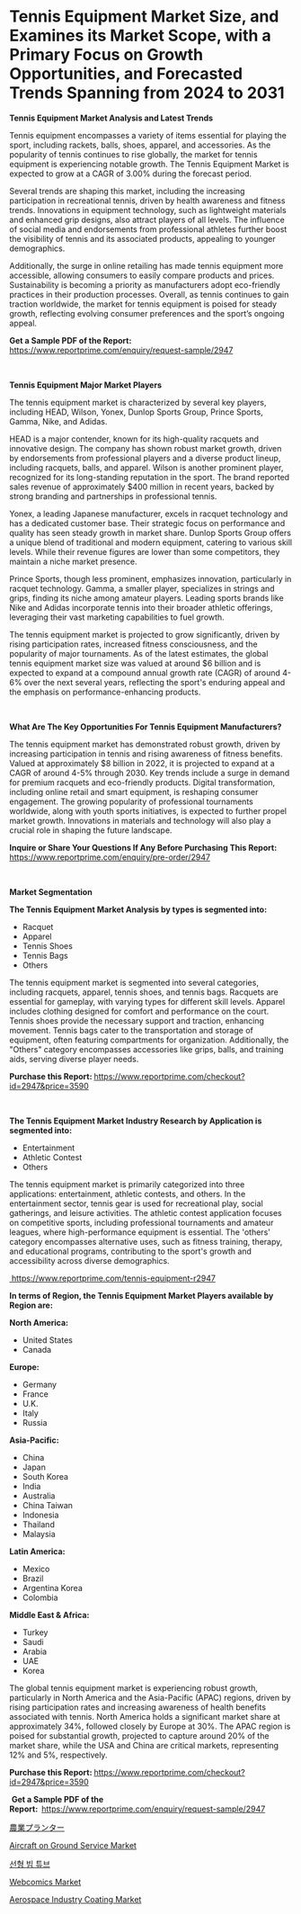 <p><h1>Tennis Equipment Market Size, and Examines its Market Scope, with a Primary Focus on Growth Opportunities, and Forecasted Trends Spanning from 2024 to 2031</h1></p><p><strong>Tennis Equipment Market Analysis and Latest Trends</strong></p>
<p><p>Tennis equipment encompasses a variety of items essential for playing the sport, including rackets, balls, shoes, apparel, and accessories. As the popularity of tennis continues to rise globally, the market for tennis equipment is experiencing notable growth. The Tennis Equipment Market is expected to grow at a CAGR of 3.00% during the forecast period. </p><p>Several trends are shaping this market, including the increasing participation in recreational tennis, driven by health awareness and fitness trends. Innovations in equipment technology, such as lightweight materials and enhanced grip designs, also attract players of all levels. The influence of social media and endorsements from professional athletes further boost the visibility of tennis and its associated products, appealing to younger demographics. </p><p>Additionally, the surge in online retailing has made tennis equipment more accessible, allowing consumers to easily compare products and prices. Sustainability is becoming a priority as manufacturers adopt eco-friendly practices in their production processes. Overall, as tennis continues to gain traction worldwide, the market for tennis equipment is poised for steady growth, reflecting evolving consumer preferences and the sport’s ongoing appeal.</p></p>
<p><strong>Get a Sample PDF of the Report:&nbsp;</strong> <a href="https://www.reportprime.com/enquiry/request-sample/2947">https://www.reportprime.com/enquiry/request-sample/2947</a></p>
<p>&nbsp;</p>
<p><strong>Tennis Equipment Major Market Players</strong></p>
<p><p>The tennis equipment market is characterized by several key players, including HEAD, Wilson, Yonex, Dunlop Sports Group, Prince Sports, Gamma, Nike, and Adidas. </p><p>HEAD is a major contender, known for its high-quality racquets and innovative design. The company has shown robust market growth, driven by endorsements from professional players and a diverse product lineup, including racquets, balls, and apparel. Wilson is another prominent player, recognized for its long-standing reputation in the sport. The brand reported sales revenue of approximately $400 million in recent years, backed by strong branding and partnerships in professional tennis.</p><p>Yonex, a leading Japanese manufacturer, excels in racquet technology and has a dedicated customer base. Their strategic focus on performance and quality has seen steady growth in market share. Dunlop Sports Group offers a unique blend of traditional and modern equipment, catering to various skill levels. While their revenue figures are lower than some competitors, they maintain a niche market presence.</p><p>Prince Sports, though less prominent, emphasizes innovation, particularly in racquet technology. Gamma, a smaller player, specializes in strings and grips, finding its niche among amateur players. Leading sports brands like Nike and Adidas incorporate tennis into their broader athletic offerings, leveraging their vast marketing capabilities to fuel growth.</p><p>The tennis equipment market is projected to grow significantly, driven by rising participation rates, increased fitness consciousness, and the popularity of major tournaments. As of the latest estimates, the global tennis equipment market size was valued at around $6 billion and is expected to expand at a compound annual growth rate (CAGR) of around 4-6% over the next several years, reflecting the sport's enduring appeal and the emphasis on performance-enhancing products.</p></p>
<p>&nbsp;</p>
<p><strong>What Are The Key Opportunities For Tennis Equipment Manufacturers?</strong></p>
<p><p>The tennis equipment market has demonstrated robust growth, driven by increasing participation in tennis and rising awareness of fitness benefits. Valued at approximately $8 billion in 2022, it is projected to expand at a CAGR of around 4-5% through 2030. Key trends include a surge in demand for premium racquets and eco-friendly products. Digital transformation, including online retail and smart equipment, is reshaping consumer engagement. The growing popularity of professional tournaments worldwide, along with youth sports initiatives, is expected to further propel market growth. Innovations in materials and technology will also play a crucial role in shaping the future landscape.</p></p>
<p><strong>Inquire or Share Your Questions If Any Before Purchasing This Report:</strong> <a href="https://www.reportprime.com/enquiry/pre-order/2947">https://www.reportprime.com/enquiry/pre-order/2947</a></p>
<p>&nbsp;</p>
<p><strong>Market Segmentation</strong></p>
<p><strong>The Tennis Equipment Market Analysis by types is segmented into:</strong></p>
<p><ul><li>Racquet</li><li>Apparel</li><li>Tennis Shoes</li><li>Tennis Bags</li><li>Others</li></ul></p>
<p><p>The tennis equipment market is segmented into several categories, including racquets, apparel, tennis shoes, and tennis bags. Racquets are essential for gameplay, with varying types for different skill levels. Apparel includes clothing designed for comfort and performance on the court. Tennis shoes provide the necessary support and traction, enhancing movement. Tennis bags cater to the transportation and storage of equipment, often featuring compartments for organization. Additionally, the "Others" category encompasses accessories like grips, balls, and training aids, serving diverse player needs.</p></p>
<p><strong>Purchase this Report:&nbsp;</strong><a href="https://www.reportprime.com/checkout?id=2947&price=3590">https://www.reportprime.com/checkout?id=2947&price=3590</a></p>
<p>&nbsp;</p>
<p><strong>The Tennis Equipment Market Industry Research by Application is segmented into:</strong></p>
<p><ul><li>Entertainment</li><li>Athletic Contest</li><li>Others</li></ul></p>
<p><p>The tennis equipment market is primarily categorized into three applications: entertainment, athletic contests, and others. In the entertainment sector, tennis gear is used for recreational play, social gatherings, and leisure activities. The athletic contest application focuses on competitive sports, including professional tournaments and amateur leagues, where high-performance equipment is essential. The 'others' category encompasses alternative uses, such as fitness training, therapy, and educational programs, contributing to the sport's growth and accessibility across diverse demographics.</p></p>
<p><a href="https://www.reportprime.com/tennis-equipment-r2947">&nbsp;https://www.reportprime.com/tennis-equipment-r2947</a></p>
<p><strong>In terms of Region, the Tennis Equipment Market Players available by Region are:</strong></p>
<p>
    <p> <strong> North America: </strong>
        <ul>
            <li>United States</li>
            <li>Canada</li>
        </ul>
        </p> 
    <p> <strong> Europe: </strong>
        <ul>
            <li>Germany</li>
            <li>France</li>
            <li>U.K.</li>
            <li>Italy</li>
            <li>Russia</li>
        </ul>
        </p> 
    <p> <strong> Asia-Pacific: </strong>
        <ul>
            <li>China</li>
            <li>Japan</li>
            <li>South Korea</li>
            <li>India</li>
            <li>Australia</li>
            <li>China Taiwan</li>
            <li>Indonesia</li>
            <li>Thailand</li>
            <li>Malaysia</li>
        </ul>
        </p> 
    <p> <strong> Latin America: </strong>
        <ul>
            <li>Mexico</li>
            <li>Brazil</li>
            <li>Argentina Korea</li>
            <li>Colombia</li>
        </ul>
        </p> 
    <p> <strong> Middle East & Africa: </strong>
        <ul>
            <li>Turkey</li>
            <li>Saudi</li>
            <li>Arabia</li>
            <li>UAE</li>
            <li>Korea</li>
        </ul>
    </p>
    </p>
<p><p>The global tennis equipment market is experiencing robust growth, particularly in North America and the Asia-Pacific (APAC) regions, driven by rising participation rates and increasing awareness of health benefits associated with tennis. North America holds a significant market share at approximately 34%, followed closely by Europe at 30%. The APAC region is poised for substantial growth, projected to capture around 20% of the market share, while the USA and China are critical markets, representing 12% and 5%, respectively.</p></p>
<p><strong>Purchase this Report: </strong><a href="https://www.reportprime.com/checkout?id=2947&price=3590">https://www.reportprime.com/checkout?id=2947&price=3590</a></p>
<p>&nbsp;<strong>Get a Sample PDF of the Report:&nbsp;&nbsp;</strong><a href="https://www.reportprime.com/enquiry/request-sample/2947">https://www.reportprime.com/enquiry/request-sample/2947</a></p>
<p><strong></strong></p>
<p><p><a href="https://medium.com/@isnamukti10_96948/%E8%BE%B2%E6%A5%AD%E3%83%97%E3%83%A9%E3%83%B3%E3%82%BF%E3%83%BC%E5%B8%82%E5%A0%B4-%E6%A5%AD%E7%95%8C%E3%81%AE%E7%8A%B6%E6%B3%81-%E6%88%90%E9%95%B7%E3%81%AE%E8%BB%8C%E8%B7%A1-%E3%81%9D%E3%81%97%E3%81%A6%E4%B8%96%E7%95%8C%E5%B8%82%E5%A0%B4-b5af2aeaa93a">農業プランター</a></p><p><a href="https://medium.com/@kylie.mathis078/future-trajectory-of-the-aircraft-on-ground-service-market-emerging-market-trends-and-forecasts-33ceaccaa822">Aircraft on Ground Service Market</a></p><p><a href="https://medium.com/@zlpjbqkb72/%EB%A6%AC%EB%8B%88%EC%96%B4-%EB%B9%94-%ED%8A%9C%EB%B8%8C-%EC%8B%9C%EC%9E%A5%EC%9D%98-%EC%83%88%EB%A1%9C%EC%9A%B4-%ED%8A%B8%EB%A0%8C%EB%93%9C%EC%99%80-2024%EB%85%84%EB%B6%80%ED%84%B0-2031%EB%85%84%EA%B9%8C%EC%A7%80%EC%9D%98-%EB%AF%B8%EB%9E%98-%EC%A0%84%EB%A7%9D-f04707ffbb48">선형 빔 튜브</a></p><p><a href="https://medium.com/@vrahul.reportprime/webcomics-market-investigation-industry-evolution-and-forecast-till-2031-b89017398a0e">Webcomics Market</a></p><p><a href="https://issuu.com/reportprime-2/docs/aerospace-industry-coating-market-s_777c3cfbe0d378">Aerospace Industry Coating Market</a></p></p>